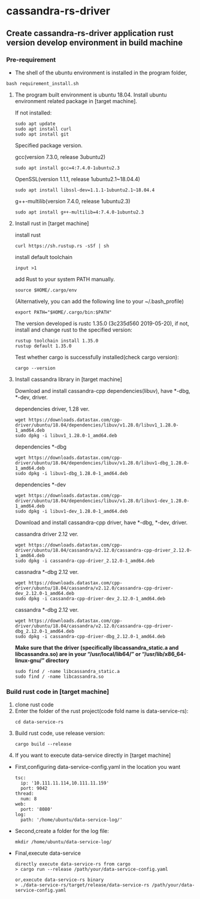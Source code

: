 # cassandra-rs-driver #

## Create cassandra-rs-driver application rust version develop environment in build machine

### Pre-requirement

* The shell of the ubuntu environment is installed in the program folder, 

```bash requirement_install.sh```

1.  The program built environment is ubuntu 18.04.
    Install ubuntu environment related package in [target machine].

    If not installed:
    ```
    sudo apt update
    sudo apt install curl
    sudo apt install git
    ```
    
    Specified package version.
    
    gcc(version 7.3.0, release 3ubuntu2)
    ```
    sudo apt install gcc=4:7.4.0-1ubuntu2.3
    ```
    
    OpenSSL(version 1.1.1, release 1ubuntu2.1~18.04.4)
    ```
    sudo apt install libssl-dev=1.1.1-1ubuntu2.1~18.04.4
    ```
    
    g++-multilib(version 7.4.0, release 1ubuntu2.3)
    ```
    sudo apt install g++-multilib=4:7.4.0-1ubuntu2.3
    ```
    
2. Install rust in [target machine]
     
    install rust 
    ```
    curl https://sh.rustup.rs -sSf | sh
    ```
    
    install default toolchain
    ```
    input >1
    ```
    
    add Rust to your system PATH manually.
    ```
    source $HOME/.cargo/env
    ```
    (Alternatively, you can add the following line to your ~/.bash_profile)
    ```
    export PATH="$HOME/.cargo/bin:$PATH"
    ```
    
    The version developed is rustc 1.35.0 (3c235d560 2019-05-20),
    if not, install and change rust to the specified version:
    ```
    rustup toolchain install 1.35.0
    rustup default 1.35.0
    ```
    
    Test whether cargo is successfully installed(check cargo version):
    ```
    cargo --version
    ```
3.  Install cassandra library in [target machine]

    Download and install cassandra-cpp dependencies(libuv), have *-dbg, *-dev, driver.
    
    dependencies driver, 1.28 ver. 
    ```
    wget https://downloads.datastax.com/cpp-driver/ubuntu/18.04/dependencies/libuv/v1.28.0/libuv1_1.28.0-1_amd64.deb
    sudo dpkg -i libuv1_1.28.0-1_amd64.deb
    ```
    dependencies *-dbg
    ```
    wget https://downloads.datastax.com/cpp-driver/ubuntu/18.04/dependencies/libuv/v1.28.0/libuv1-dbg_1.28.0-1_amd64.deb
    sudo dpkg -i libuv1-dbg_1.28.0-1_amd64.deb
    ```
    dependencies *-dev
    ```
    wget https://downloads.datastax.com/cpp-driver/ubuntu/18.04/dependencies/libuv/v1.28.0/libuv1-dev_1.28.0-1_amd64.deb
    sudo dpkg -i libuv1-dev_1.28.0-1_amd64.deb
    ```
    
    Download and install cassandra-cpp driver, have *-dbg, *-dev, driver.
    
    cassandra driver 2.12 ver.
    ```
    wget https://downloads.datastax.com/cpp-driver/ubuntu/18.04/cassandra/v2.12.0/cassandra-cpp-driver_2.12.0-1_amd64.deb
    sudo dpkg -i cassandra-cpp-driver_2.12.0-1_amd64.deb
    ```
    cassnadra *-dbg 2.12 ver.
    ```
    wget https://downloads.datastax.com/cpp-driver/ubuntu/18.04/cassandra/v2.12.0/cassandra-cpp-driver-dev_2.12.0-1_amd64.deb
    sudo dpkg -i cassandra-cpp-driver-dev_2.12.0-1_amd64.deb
    ```
    cassandra *-dbg 2.12 ver.
    ```
    wget https://downloads.datastax.com/cpp-driver/ubuntu/18.04/cassandra/v2.12.0/cassandra-cpp-driver-dbg_2.12.0-1_amd64.deb
    sudo dpkg -i cassandra-cpp-driver-dbg_2.12.0-1_amd64.deb
    ```
    __Make sure that the driver (specifically libcassandra_static.a and libcassandra.so) are in your “/usr/local/lib64/” or “/usr/lib/x86_64-linux-gnu/” directory__
     ```
     sudo find / -name libcassandra_static.a
     sudo find / -name libcassandra.so
     ```
    
### Build rust code in [target machine]

1. clone rust code
2. Enter the folder of the rust project(code fold name is data-service-rs):
    ```
    cd data-service-rs
    ```
3. Build rust code, use release version:
    ```
    cargo build --release
    ```
4. If you want to execute data-service directly in [target machine]
   
  * First,configuring data-service-config.yaml in the location you want
    ```
    tsc:
      ip: '10.111.11.114,10.111.11.159'
      port: 9042
    thread:
      num: 8
    web:
      port: '8080'
    log:
      path: '/home/ubuntu/data-service-log/'
    ```
  *  Second,create a folder for the log file:
        ```
        mkdir /home/ubuntu/data-service-log/
        ```

  * Final,execute data-service
    ```
    directly execute data-service-rs from cargo
    > cargo run --release /path/your/data-service-config.yaml
    
    or,execute data-service-rs binary
    > ./data-service-rs/target/release/data-service-rs /path/your/data-service-config.yaml

    ```
